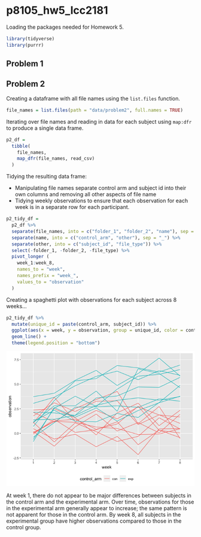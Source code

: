 p8105\_hw5\_lcc2181
================

Loading the packages needed for Homework 5.

``` r
library(tidyverse)
library(purrr)
```

## Problem 1

## Problem 2

Creating a dataframe with all file names using the `list.files`
function.

``` r
file_names = list.files(path = "data/problem2", full.names = TRUE)
```

Iterating over file names and reading in data for each subject using
`map:dfr` to produce a single data frame.

``` r
p2_df =
  tibble(
    file_names,
    map_dfr(file_names, read_csv)
  )
```

Tidying the resulting data frame:

-   Manipulating file names separate control arm and subject id into
    their own columns and removing all other aspects of file name
-   Tidying weekly observations to ensure that each observation for each
    week is in a separate row for each participant.

``` r
p2_tidy_df =
  p2_df %>% 
  separate(file_names, into = c("folder_1", "folder_2", "name"), sep = "/") %>% 
  separate(name, into = c("control_arm", "other"), sep = "_") %>% 
  separate(other, into = c("subject_id", "file_type")) %>% 
  select(-folder_1, -folder_2, -file_type) %>% 
  pivot_longer (
    week_1:week_8,
    names_to = "week",
    names_prefix = "week_",
    values_to = "observation"
  )
```

Creating a spaghetti plot with observations for each subject across 8
weeks…

``` r
p2_tidy_df %>% 
  mutate(unique_id = paste(control_arm, subject_id)) %>% 
  ggplot(aes(x = week, y = observation, group = unique_id, color = control_arm)) +
  geom_line() +
  theme(legend.position = "bottom")
```

![](p8105_hw5_lcc2181_files/figure-gfm/unnamed-chunk-5-1.png)<!-- -->

At week 1, there do not appear to be major differences between subjects
in the control arm and the experimental arm. Over time, observations for
those in the experimental arm generally appear to increase; the same
pattern is not apparent for those in the control arm. By week 8, all
subjects in the experimental group have higher observations compared to
those in the control group.
